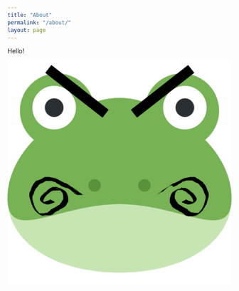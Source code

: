 ```yaml
---
title: "About"
permalink: "/about/"
layout: page
---
```


Hello!

![friesi](https://github.com/Riesi/frog_emojis/blob/master/png/1024/other/riesiFrog.png)
